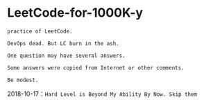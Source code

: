 # LeetCode-for-1000K-y

`practice of LeetCode.`

`DevOps dead. But LC burn in the ash.`

`One question may have several answers.`

`Some answers were copied from Internet or other comments.`

`Be modest.`

2018-10-17：`Hard Level is Beyond My Ability By Now. Skip them`
